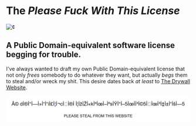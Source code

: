 # The *Please Fuck With This License* 
![¢](images/¢.png)

## A Public Domain-equivalent software license begging for trouble.

I've always wanted to draft my own Public Domain-equivalent license that not only *frees* somebody to do whatever they want, but actually *begs* them to steal and/or wreck my shit. This desire dates back *at least* to [The Drywall Website](https://iowa.neocities.org).

![drywallfooter](images/drywallfooter.png)